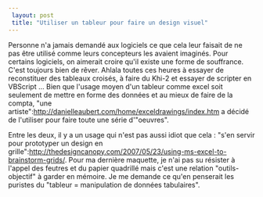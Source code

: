 ```yaml
---
 layout: post
 title: "Utiliser un tableur pour faire un design visuel"
---
```


Personne n'a jamais demandé aux logiciels ce que cela leur faisait de ne pas être utilisé comme leurs concepteurs les avaient imaginés. Pour certains logiciels, on aimerait croire qu'il existe une forme de souffrance. C'est toujours bien de rêver. Ahlala toutes ces heures à essayer de reconstituer des tableaux croisés, à faire du Khi-2 et essayer de scripter en VBScript ... Bien que l'usage moyen d'un tableur comme excel soit seulement de mettre en forme des données et au mieux de faire de la compta, "une artiste":http://danielleaubert.com/home/exceldrawings/index.htm a décidé de l'utiliser pour faire toute une série d'"oeuvres".

Entre les deux, il y a un usage qui n'est pas aussi idiot que cela :  "s'en servir pour prototyper un design en grille":http://thedesigncanopy.com/2007/05/23/using-ms-excel-to-brainstorm-grids/. Pour ma dernière maquette, je n'ai pas su résister à l'appel des feutres et du papier quadrillé mais c'est une relation "outils-objectif" à garder en mémoire. Je me demande ce qu'en penserait les puristes du "tableur = manipulation de données tabulaires".
